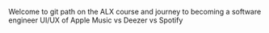 Welcome to git path on the ALX course and journey to becoming a software engineer
UI/UX of Apple Music vs Deezer vs Spotify
